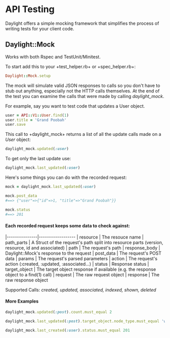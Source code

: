 # API Testing

Daylight offers a simple mocking framework that simplifies the process of writing tests for your client code.

## Daylight::Mock

Works with both Rspec and TestUnit/Minitest.

To start add this to your +test_helper.rb+ or +spec_helper.rb+:

```ruby
Daylight::Mock.setup
```

The mock will simulate valid JSON responses to calls so you don't have to stub out anything, especially not the HTTP calls themselves.
At the end of the test you can examine the calls that were made by calling *daylight_mock*.

For example, say you want to test code that updates a User object.

```ruby
user = API::V1::User.find(1)
user.title = 'Grand Poobah'
user.save
```

This call to +daylight_mock+ returns a list of all the update calls made on a *User* object:
```ruby
daylight_mock.updated(:user)
```

To get only the last update use:
```ruby
daylight_mock.last_updated(:user)
```

Here's some things you can do with the recorded request:
```ruby
mock = daylight_mock.last_updated(:user)

mock.post_data
#==> {"user"=>{"id"=>1, "title"=>"Grand Poobah"}}

mock.status
#==> 201
```

#### Each recorded request keeps some data to check against:
|---------------|------------------
| resource      | The resouce name
| path_parts    | A Struct of the request's path split into resource parts (version, resource, id and associated)
| path          | The request's path
| response_body | Daylight::Mock's response to the request
| post_data     | The request's POST data
| params        | The request's parsed parameters
| action        | The request's action (:created, :updated, :associated...)
| status        | Response status
| target_object | The target object response if available (e.g. the response object to a find(1) call)
| request       | The raw request object
| response      | The raw response object

Supported Calls: *created, updated, associated, indexed, shown, deleted*


#### More Examples

```ruby
daylight_mock.updated(:post).count.must_equal 2

daylight_mock.last_updated(:post).target_object.node_type.must_equal 'wibble'

daylight_mock.last_created(:user).status.must_equal 201
```
